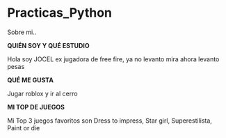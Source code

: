 # Practicas_Python
Sobre mi..

**<p>QUIÉN SOY Y QUÉ ESTUDIO</p>**

<p>Hola soy JOCEL ex jugadora de free fire, ya no levanto mira ahora levanto pesas</p>


**<p>QUÉ ME GUSTA</p>**
Jugar roblox y ir al cerro


**<p>MI TOP DE JUEGOS</p>**
Mi Top 3 juegos favoritos son Dress to impress, Star girl, Superestilista, Paint or die

